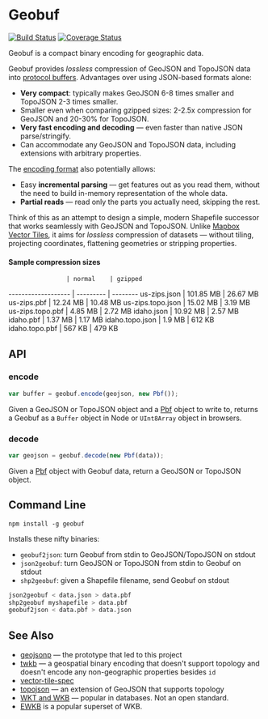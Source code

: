 # Geobuf

[![Build Status](https://travis-ci.org/mapbox/geobuf.svg)](https://travis-ci.org/mapbox/geobuf)
[![Coverage Status](https://img.shields.io/coveralls/mapbox/geobuf.svg)](https://coveralls.io/r/mapbox/geobuf)

Geobuf is a compact binary encoding for geographic data.

Geobuf provides _lossless_ compression of GeoJSON and TopoJSON data
into [protocol buffers](https://developers.google.com/protocol-buffers/).
Advantages over using JSON-based formats alone:

- **Very compact**: typically makes GeoJSON 6-8 times smaller and TopoJSON 2-3 times smaller.
- Smaller even when comparing gzipped sizes: 2-2.5x compression for GeoJSON and 20-30% for TopoJSON.
- **Very fast encoding and decoding** &mdash; even faster than native JSON parse/stringify.
- Can accommodate any GeoJSON and TopoJSON data, including extensions with arbitrary properties.

The [encoding format](geobuf.proto) also potentially allows:

- Easy **incremental parsing** &mdash; get features out as you read them,
without the need to build in-memory representation of the whole data.
- **Partial reads** &mdash; read only the parts you actually need, skipping the rest.

Think of this as an attempt to design a simple, modern Shapefile successor
that works seamlessly with GeoJSON and TopoJSON.
Unlike [Mapbox Vector Tiles](https://github.com/mapbox/vector-tile-spec/),
it aims for _lossless_ compression of datasets &mdash; without tiling, projecting coordinates,
flattening geometries or stripping properties.

#### Sample compression sizes

                    | normal    | gzipped
------------------- | --------- | --------
us-zips.json 	    | 101.85 MB | 26.67 MB
us-zips.pbf         | 12.24 MB  | 10.48 MB
us-zips.topo.json   | 15.02 MB  | 3.19 MB
us-zips.topo.pbf    | 4.85 MB   | 2.72 MB
idaho.json          | 10.92 MB  | 2.57 MB
idaho.pbf           | 1.37 MB   | 1.17 MB
idaho.topo.json     | 1.9 MB    | 612 KB
idaho.topo.pbf      | 567 KB    | 479 KB

## API

### encode

```js
var buffer = geobuf.encode(geojson, new Pbf());
```

Given a GeoJSON or TopoJSON object and a [Pbf](https://github.com/mapbox/pbf) object to write to,
returns a Geobuf as a `Buffer` object in Node or `UInt8Array` object in browsers.

### decode

```js
var geojson = geobuf.decode(new Pbf(data));
```

Given a [Pbf](https://github.com/mapbox/pbf) object with Geobuf data, return a GeoJSON or TopoJSON object.

## Command Line

    npm install -g geobuf

Installs these nifty binaries:

* `geobuf2json`: turn Geobuf from stdin to GeoJSON/TopoJSON on stdout
* `json2geobuf`: turn GeoJSON or TopoJSON from stdin to Geobuf on stdout
* `shp2geobuf`: given a Shapefile filename, send Geobuf on stdout

```bash
json2geobuf < data.json > data.pbf
shp2geobuf myshapefile > data.pbf
geobuf2json < data.pbf > data.json
```

## See Also

* [geojsonp](https://github.com/springmeyer/geojsonp) &mdash; the prototype that led to this project
* [twkb](https://github.com/TWKB/Specification) &mdash; a geospatial binary encoding that doesn't support topology
and doesn't encode any non-geographic properties besides `id`
* [vector-tile-spec](https://github.com/mapbox/vector-tile-spec)
* [topojson](https://github.com/mbostock/topojson) &mdash; an extension of GeoJSON that supports topology
* [WKT and WKB](https://en.wikipedia.org/wiki/Well-known_text) &mdash; popular in databases. Not an open standard.
* [EWKB](http://postgis.refractions.net/docs/using_postgis_dbmanagement.html#EWKB_EWKT) is a popular superset of WKB.
